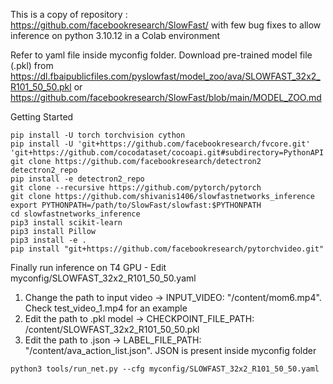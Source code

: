 This is a copy of repository : https://github.com/facebookresearch/SlowFast/ with few bug fixes to allow inference on python 3.10.12 in a Colab environment

Refer to yaml file inside myconfig folder. Download pre-trained model file (.pkl) from https://dl.fbaipublicfiles.com/pyslowfast/model_zoo/ava/SLOWFAST_32x2_R101_50_50.pkl or https://github.com/facebookresearch/SlowFast/blob/main/MODEL_ZOO.md

Getting Started
```
pip install -U torch torchvision cython
pip install -U 'git+https://github.com/facebookresearch/fvcore.git' 'git+https://github.com/cocodataset/cocoapi.git#subdirectory=PythonAPI'
git clone https://github.com/facebookresearch/detectron2 detectron2_repo
pip install -e detectron2_repo
git clone --recursive https://github.com/pytorch/pytorch
git clone https://github.com/shivanis1406/slowfastnetworks_inference
export PYTHONPATH=/path/to/SlowFast/slowfast:$PYTHONPATH
cd slowfastnetworks_inference
pip3 install scikit-learn
pip3 install Pillow
pip3 install -e .
pip install "git+https://github.com/facebookresearch/pytorchvideo.git"
```

Finally run inference on T4 GPU - 
Edit myconfig/SLOWFAST_32x2_R101_50_50.yaml 
1. Change the path to input video -> INPUT_VIDEO: "/content/mom6.mp4". Check test_video_1.mp4 for an example
2. Edit the path to .pkl model -> CHECKPOINT_FILE_PATH: /content/SLOWFAST_32x2_R101_50_50.pkl
3. Edit the path to .json -> LABEL_FILE_PATH: "/content/ava_action_list.json". JSON is present inside myconfig folder


```
python3 tools/run_net.py --cfg myconfig/SLOWFAST_32x2_R101_50_50.yaml
```

